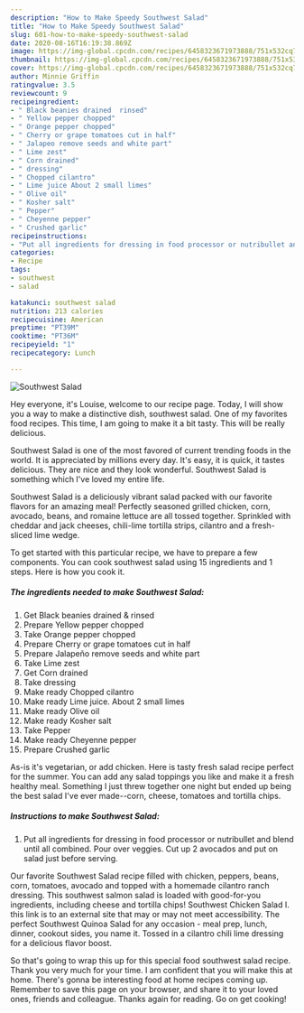 ```yaml
---
description: "How to Make Speedy Southwest Salad"
title: "How to Make Speedy Southwest Salad"
slug: 601-how-to-make-speedy-southwest-salad
date: 2020-08-16T16:19:38.869Z
image: https://img-global.cpcdn.com/recipes/6458323671973888/751x532cq70/southwest-salad-recipe-main-photo.jpg
thumbnail: https://img-global.cpcdn.com/recipes/6458323671973888/751x532cq70/southwest-salad-recipe-main-photo.jpg
cover: https://img-global.cpcdn.com/recipes/6458323671973888/751x532cq70/southwest-salad-recipe-main-photo.jpg
author: Minnie Griffin
ratingvalue: 3.5
reviewcount: 9
recipeingredient:
- " Black beanies drained  rinsed"
- " Yellow pepper chopped"
- " Orange pepper chopped"
- " Cherry or grape tomatoes cut in half"
- " Jalapeo remove seeds and white part"
- " Lime zest"
- " Corn drained"
- " dressing"
- " Chopped cilantro"
- " Lime juice About 2 small limes"
- " Olive oil"
- " Kosher salt"
- " Pepper"
- " Cheyenne pepper"
- " Crushed garlic"
recipeinstructions:
- "Put all ingredients for dressing in food processor or nutribullet and blend until all combined. Pour over veggies. Cut up 2 avocados and put on salad just before serving."
categories:
- Recipe
tags:
- southwest
- salad

katakunci: southwest salad 
nutrition: 213 calories
recipecuisine: American
preptime: "PT39M"
cooktime: "PT36M"
recipeyield: "1"
recipecategory: Lunch

---
```



![Southwest Salad](https://img-global.cpcdn.com/recipes/6458323671973888/751x532cq70/southwest-salad-recipe-main-photo.jpg)

Hey everyone, it's Louise, welcome to our recipe page. Today, I will show you a way to make a distinctive dish, southwest salad. One of my favorites food recipes. This time, I am going to make it a bit tasty. This will be really delicious.

Southwest Salad is one of the most favored of current trending foods in the world. It is appreciated by millions every day. It's easy, it is quick, it tastes delicious. They are nice and they look wonderful. Southwest Salad is something which I've loved my entire life.

Southwest Salad is a deliciously vibrant salad packed with our favorite flavors for an amazing meal! Perfectly seasoned grilled chicken, corn, avocado, beans, and romaine lettuce are all tossed together. Sprinkled with cheddar and jack cheeses, chili-lime tortilla strips, cilantro and a fresh-sliced lime wedge.


To get started with this particular recipe, we have to prepare a few components. You can cook southwest salad using 15 ingredients and 1 steps. Here is how you cook it.

<!--inarticleads1-->

##### The ingredients needed to make Southwest Salad:

1. Get  Black beanies drained &amp; rinsed
1. Prepare  Yellow pepper chopped
1. Take  Orange pepper chopped
1. Prepare  Cherry or grape tomatoes cut in half
1. Prepare  Jalapeño remove seeds and white part
1. Take  Lime zest
1. Get  Corn drained
1. Take  dressing
1. Make ready  Chopped cilantro
1. Make ready  Lime juice. About 2 small limes
1. Make ready  Olive oil
1. Make ready  Kosher salt
1. Take  Pepper
1. Make ready  Cheyenne pepper
1. Prepare  Crushed garlic


As-is it&#39;s vegetarian, or add chicken. Here is tasty fresh salad recipe perfect for the summer. You can add any salad toppings you like and make it a fresh healthy meal. Something I just threw together one night but ended up being the best salad I&#39;ve ever made--corn, cheese, tomatoes and tortilla chips. 

<!--inarticleads2-->

##### Instructions to make Southwest Salad:

1. Put all ingredients for dressing in food processor or nutribullet and blend until all combined. Pour over veggies. Cut up 2 avocados and put on salad just before serving.


Our favorite Southwest Salad recipe filled with chicken, peppers, beans, corn, tomatoes, avocado and topped with a homemade cilantro ranch dressing. This southwest salmon salad is loaded with good-for-you ingredients, including cheese and tortilla chips! Southwest Chicken Salad I. this link is to an external site that may or may not meet accessibility. The perfect Southwest Quinoa Salad for any occasion - meal prep, lunch, dinner, cookout sides, you name it. Tossed in a cilantro chili lime dressing for a delicious flavor boost. 

So that's going to wrap this up for this special food southwest salad recipe. Thank you very much for your time. I am confident that you will make this at home. There's gonna be interesting food at home recipes coming up. Remember to save this page on your browser, and share it to your loved ones, friends and colleague. Thanks again for reading. Go on get cooking!
